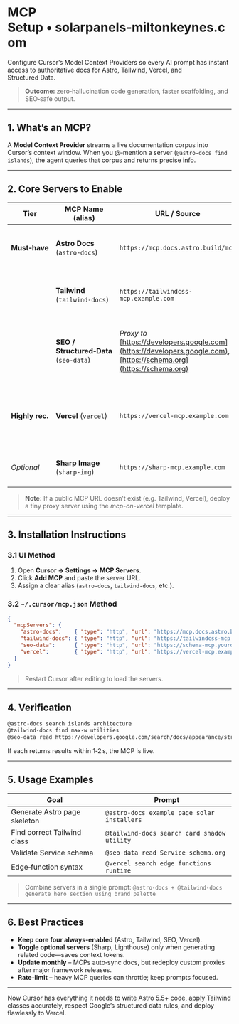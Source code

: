 # MCP Setup • solarpanels‑miltonkeynes.com

Configure Cursor’s Model Context Providers so every AI prompt has instant access to authoritative docs for Astro, Tailwind, Vercel, and Structured Data.

> **Outcome:** zero‑hallucination code generation, faster scaffolding, and SEO‑safe output.

---

## 1. What’s an MCP?

A **Model Context Provider** streams a live documentation corpus into Cursor’s context window. When you @‑mention a server (`@astro-docs find islands`), the agent queries that corpus and returns precise info.

---

## 2. Core Servers to Enable

| Tier            | MCP Name (alias)                       | URL / Source                                                                                                        | What it feeds the AI                                                       |
| --------------- | -------------------------------------- | ------------------------------------------------------------------------------------------------------------------- | -------------------------------------------------------------------------- |
| **Must‑have**   | **Astro Docs** (`astro-docs`)          | `https://mcp.docs.astro.build/mcp`                                                                                  | Astro 5.5+ API: islands, mdx, type‑safe sessions, diagramming.             |
|                 | **Tailwind** (`tailwind-docs`)         | `https://tailwindcss-mcp.example.com`                                                                               | Utility class list, v4 config patterns, typography plugin docs.            |
|                 | **SEO / Structured‑Data** (`seo-data`) | *Proxy to* [https://developers.google.com](https://developers.google.com), [https://schema.org](https://schema.org) | LocalBusiness, Service, FAQPage schemas; Google Search Central guidelines. |
| **Highly rec.** | **Vercel** (`vercel`)                  | `https://vercel-mcp.example.com`                                                                                    | Edge functions, env vars, deployment flow, MCP‑on‑Vercel docs.             |
| *Optional*      | **Sharp Image** (`sharp-img`)          | `https://sharp-mcp.example.com`                                                                                     | Image optimisation options & examples.                                     |

> **Note:** If a public MCP URL doesn’t exist (e.g. Tailwind, Vercel), deploy a tiny proxy server using the *mcp-on-vercel* template.

---

## 3. Installation Instructions

### 3.1 UI Method

1. Open **Cursor → Settings → MCP Servers**.
2. Click **Add MCP** and paste the server URL.
3. Assign a clear alias (`astro-docs`, `tailwind-docs`, etc.).

### 3.2 `~/.cursor/mcp.json` Method

```json
{
  "mcpServers": {
    "astro-docs":    { "type": "http", "url": "https://mcp.docs.astro.build/mcp" },
    "tailwind-docs": { "type": "http", "url": "https://tailwindcss-mcp.example.com" },
    "seo-data":      { "type": "http", "url": "https://schema-mcp.yourdomain.com" },
    "vercel":        { "type": "http", "url": "https://vercel-mcp.example.com" }
  }
}
```

> Restart Cursor after editing to load the servers.

---

## 4. Verification

```txt
@astro-docs search islands architecture
@tailwind-docs find max-w utilities
@seo-data read https://developers.google.com/search/docs/appearance/structured-data/local-business
```

If each returns results within 1‑2 s, the MCP is live.

---

## 5. Usage Examples

| Goal                         | Prompt                                      |
| ---------------------------- | ------------------------------------------- |
| Generate Astro page skeleton | `@astro-docs example page solar installers` |
| Find correct Tailwind class  | `@tailwind-docs search card shadow utility` |
| Validate Service schema      | `@seo-data read Service schema.org`         |
| Edge‑function syntax         | `@vercel search edge functions runtime`     |

> Combine servers in a single prompt:
> `@astro-docs + @tailwind-docs generate hero section using brand palette`

---

## 6. Best Practices

* **Keep core four always‑enabled** (Astro, Tailwind, SEO, Vercel).
* **Toggle optional servers** (Sharp, Lighthouse) only when generating related code—saves context tokens.
* **Update monthly** – MCPs auto‑sync docs, but redeploy custom proxies after major framework releases.
* **Rate‑limit** – heavy MCP queries can throttle; keep prompts focused.

---

Now Cursor has everything it needs to write Astro 5.5+ code, apply Tailwind classes accurately, respect Google’s structured‑data rules, and deploy flawlessly to Vercel.
